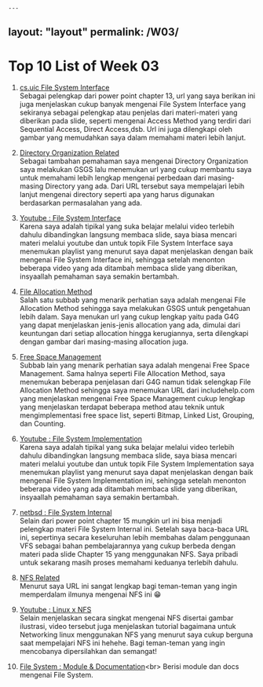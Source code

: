     ---
layout: "layout"
permalink: /W03/
---

# Top 10 List of Week 03

1. [cs.uic  File System Interface](https://www.cs.uic.edu/~jbell/CourseNotes/OperatingSystems/10_FileSystemInterface.html)<br>
Sebagai pelengkap dari power point chapter 13, url yang saya berikan ini juga menjelaskan cukup banyak mengenai File System Interface yang sekiranya sebagai pelengkap atau penjelas dari materi-materi yang diberikan pada slide, seperti mengenai Access Method yang terdiri dari Sequential Access, Direct Access,dsb. Url ini juga dilengkapi oleh gambar yang memudahkan saya dalam memahami materi lebih lanjut.

2. [Directory Organization Related](https://binaryterms.com/directory-structure-in-os.html)<br>
Sebagai tambahan pemahaman saya mengenai Directory Organization saya melakukan GSGS lalu menemukan url yang cukup membantu saya untuk memahami lebih lengkap mengenai perbedaan dari masing-masing Directory yang ada. Dari URL tersebut saya mempelajari lebih lanjut mengenai directory seperti apa yang harus digunakan berdasarkan permasalahan yang ada. 

3. [Youtube : File System Interface](https://www.youtube.com/watch?v=o8Y_6bjhfPI&list=PLskQvPDUk0sLsU1Vv5jSr-P-1yTt0AqdJ)<br>
Karena saya adalah tipikal yang suka belajar melalui video terlebih dahulu dibandingkan langsung membaca slide, saya biasa mencari materi melalui youtube dan untuk topik File System Interface saya menemukan playlist yang menurut saya dapat menjelaskan dengan baik mengenai File System Interface ini, sehingga setelah menonton beberapa video yang ada ditambah membaca slide yang diberikan, insyaallah pemahaman saya semakin bertambah.

4. [File Allocation Method](https://www.geeksforgeeks.org/file-allocation-methods/)<br>
Salah satu subbab yang menarik perhatian saya adalah mengenai File Allocation Method sehingga saya melakukan GSGS untuk pengetahuan lebih dalam. Saya menukan url yang cukup lengkap yaitu pada G4G yang dapat menjelaskan jenis-jenis allocation yang ada, dimulai dari keuntungan dari setiap allocation hingga kerugiannya, serta dilengkapi dengan gambar dari masing-masing allocation juga.

5. [Free Space Management](https://www.includehelp.com/operating-systems/free-space-management.aspx)<br>
Subbab lain yang menarik perhatian saya adalah mengenai Free Space Management. Sama halnya seperti File Allocation Method, saya menemukan beberapa penjelasan dari G4G namun tidak selengkap File Allocation Method sehingga saya menemukan URL dari includehelp.com yang menjelaskan mengenai Free Space Management cukup lengkap yang menjelaskan terdapat beberapa method atau teknik untuk mengimplementasi free space list, seperti Bitmap, Linked List, Grouping, dan Counting.

6. [Youtube : File System Implementation](https://www.youtube.com/watch?v=hJssuq0AIDk)<br>
Karena saya adalah tipikal yang suka belajar melalui video terlebih dahulu dibandingkan langsung membaca slide, saya biasa mencari materi melalui youtube dan untuk topik File System Implementation saya menemukan playlist yang menurut saya dapat menjelaskan dengan baik mengenai File System Implementation ini, sehingga setelah menonton beberapa video yang ada ditambah membaca slide yang diberikan, insyaallah pemahaman saya semakin bertambah.

7. [netbsd : File System Internal](https://www.netbsd.org/docs/internals/en/chap-file-system.html)<br>
Selain dari power point chapter 15 mungkin url ini bisa menjadi pelengkap materi File System Internal ini. Setelah saya baca-baca URL ini, sepertinya secara keseluruhan lebih membahas dalam penggunaan VFS sebagai bahan pembelajarannya yang cukup berbeda dengan materi pada slide Chapter 15 yang menggunakan NFS. Saya pribadi untuk sekarang masih proses memahami keduanya terlebih dahulu.

8. [NFS Related](https://www.sciencedirect.com/topics/computer-science/network-file-system)<br>
Menurut saya URL ini sangat lengkap bagi teman-teman yang ingin memperdalam ilmunya mengenai NFS ini 😁

9. [Youtube : Linux x NFS](https://www.youtube.com/watch?v=5SoCOnU3J34)<br>
Selain menjelaskan secara singkat mengenai NFS disertai gambar ilustrasi, video tersebut juga menjelaskan tutorial bagaimana untuk Networking linux menggunakan NFS yang menurut saya cukup berguna saat mempelajari NFS ini hehehe. Bagi teman-teman yang ingin mencobanya dipersilahkan dan semangat!

10. [File System : Module & Documentation](https://opendylan.org/documentation/library-reference/system/file-system.html#:~:text=The%20File%2DSystem%20module%20contains%20a%20number%20of%20interfaces%20that,available%20properties%20for%20the%20file.)<br>
Berisi module dan docs mengenai File System.
